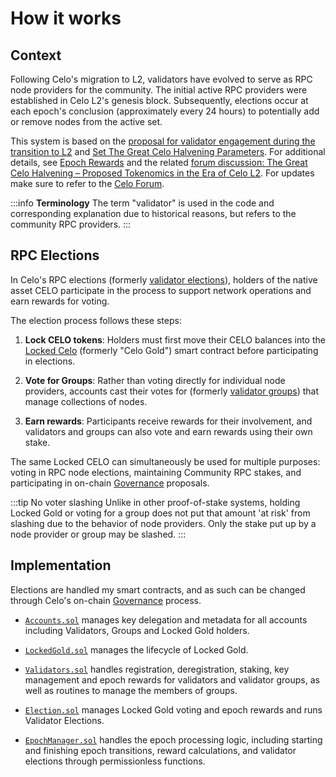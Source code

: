 # How it works

## Context

Following Celo's migration to L2, validators have evolved to serve as RPC node providers for the community. The initial active RPC providers were established in Celo L2's genesis block. Subsequently, elections occur at each epoch's conclusion (approximately every 24 hours) to potentially add or remove nodes from the active set.

This system is based on the [proposal for validator engagement during the transition to L2](https://forum.celo.org/t/proposal-validator-engagement-during-the-transition-to-celo-l2/9700) and [Set The Great Celo Halvening Parameters](https://forum.celo.org/t/set-the-great-celo-halvening-parameters/10455/3). For additional details, see [Epoch Rewards](/what-is-celo/using-celo/protocol/epoch-rewards) and the related [forum discussion: The Great Celo Halvening – Proposed Tokenomics in the Era of Celo L2](https://forum.celo.org/t/the-great-celo-halvening-proposed-tokenomics-in-the-era-of-celo-l2/9701). For updates make sure to refer to the [Celo Forum](https://forum.celo.org).

:::info **Terminology**
The term "validator" is used in the code and corresponding explanation due to historical reasons, but refers to the community RPC providers.
:::

## RPC Elections

In Celo's RPC elections (formerly [validator elections](/what-is-celo/about-celo-l1/protocol/pos/validator-elections)), holders of the native asset CELO participate in the process to support network operations and earn rewards for voting.

The election process follows these steps:

1. **Lock CELO tokens**: Holders must first move their CELO balances into the [Locked Celo](/what-is-celo/about-celo-l1/protocol/pos/locked-gold) (formerly "Celo Gold") smart contract before participating in elections.

2. **Vote for Groups**: Rather than voting directly for individual node providers, accounts cast their votes for (formerly [validator groups](/what-is-celo/about-celo-l1/protocol/pos/validator-groups)) that manage collections of nodes.

3. **Earn rewards**: Participants receive rewards for their involvement, and validators and groups can also vote and earn rewards using their own stake.

The same Locked CELO can simultaneously be used for multiple purposes: voting in RPC node elections, maintaining Community RPC stakes, and participating in on-chain [Governance](/what-is-celo/using-celo/protocol/governance/overview/) proposals.

:::tip No voter slashing
Unlike in other proof-of-stake systems, holding Locked Gold or voting for a group does not put that amount 'at risk' from slashing due to the behavior of node providers. Only the stake put up by a node provider or group may be slashed.
:::

## Implementation

Elections are handled my smart contracts, and as such can be changed through Celo's on-chain [Governance](/what-is-celo/using-celo/protocol/governance/overview/) process.

- [`Accounts.sol`](https://github.com/celo-org/celo-monorepo/blob/master/packages/protocol/contracts/common/Accounts.sol) manages key delegation and metadata for all accounts including Validators, Groups and Locked Gold holders.

- [`LockedGold.sol`](https://github.com/celo-org/celo-monorepo/blob/master/packages/protocol/contracts/governance/LockedGold.sol) manages the lifecycle of Locked Gold.

- [`Validators.sol`](https://github.com/celo-org/celo-monorepo/blob/master/packages/protocol/contracts/governance/Validators.sol) handles registration, deregistration, staking, key management and epoch rewards for validators and validator groups, as well as routines to manage the members of groups.

- [`Election.sol`](https://github.com/celo-org/celo-monorepo/blob/master/packages/protocol/contracts/governance/Election.sol) manages Locked Gold voting and epoch rewards and runs Validator Elections.

- [`EpochManager.sol`](https://github.com/celo-org/celo-monorepo/blob/master/packages/protocol/contracts-0.8/common/EpochManager.sol) handles the epoch processing logic, including starting and finishing epoch transitions, reward calculations, and validator elections through permissionless functions.

